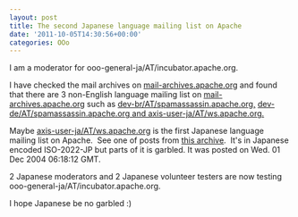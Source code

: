 ```yaml
---
layout: post
title: The second Japanese language mailing list on Apache
date: '2011-10-05T14:30:56+00:00'
categories: OOo
---
```

<p>I am a moderator for ooo-general-ja/AT/incubator.apache.org.</p> 
  <p>I have checked the mail archives on <a href="http://mail-archives.apache.org">mail-archives.apache.org</a> and found that there are 3 non-English language mailing list on <a href="http://mail-archives.apache.org">mail-archives.apache.org</a> such as <a href="http://spamassassin.apache.org">dev-br/AT/spamassassin.apache.org,</a> <a href="http://spamassassin.apache.org">dev-de/AT/spamassassin.apache.org and axis-user-ja/AT/ws.apache.org.</a></p> 
  <p>Maybe <a href="mailto:axis-user-ja/AT/ws.apache.org">axis-user-ja/AT/ws.apache.org</a> is the first Japanese language mailing list on Apache.&nbsp; See one of posts from <a href="http://mail-archives.apache.org/mod_mbox/ws-axis-user-ja/200412.mbox/date" title="Japanese post">this archive</a>.&nbsp; It's in Japanese encoded ISO-2022-JP but parts of it is garbled. It was posted on Wed. 01 Dec 2004 06:18:12 GMT.</p> 
  <p> 2 Japanese moderators and 2 Japanese volunteer testers are now testing ooo-general-ja/AT/incubator.apache.org.</p> 
  <p>I hope Japanese be no garbled :)</p> 
  <p> </p> 
  <p> </p> 
  <p> </p>
